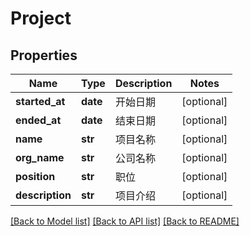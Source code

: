 # Project

## Properties
Name | Type | Description | Notes
------------ | ------------- | ------------- | -------------
**started_at** | **date** | 开始日期 | [optional] 
**ended_at** | **date** | 结束日期 | [optional] 
**name** | **str** | 项目名称 | [optional] 
**org_name** | **str** | 公司名称 | [optional] 
**position** | **str** | 职位 | [optional] 
**description** | **str** | 项目介绍 | [optional] 

[[Back to Model list]](../README.md#documentation-for-models) [[Back to API list]](../README.md#documentation-for-api-endpoints) [[Back to README]](../README.md)

